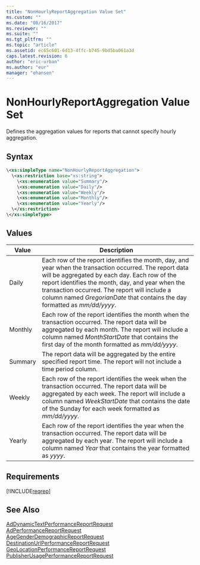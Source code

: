```yaml
---
title: "NonHourlyReportAggregation Value Set"
ms.custom: ""
ms.date: "08/16/2017"
ms.reviewer: ""
ms.suite: ""
ms.tgt_pltfrm: ""
ms.topic: "article"
ms.assetid: ec65c601-6d13-4ffc-b745-9bd5ba061a3d
caps.latest.revision: 6
author: "eric-urban"
ms.author: "eur"
manager: "ehansen"
---
```

# NonHourlyReportAggregation Value Set
Defines the aggregation values for reports that cannot specify hourly aggregation.

## Syntax

```xml
\<xs:simpleType name="NonHourlyReportAggregation">
  \<xs:restriction base="xs:string">
    \<xs:enumeration value="Summary"/>
    \<xs:enumeration value="Daily"/>
    \<xs:enumeration value="Weekly"/>
    \<xs:enumeration value="Monthly"/>
    \<xs:enumeration value="Yearly"/>
  \</xs:restriction>
\</xs:simpleType>
```

## Values

|Value|Description|
|---------|---------------|
|Daily|Each row of the report identifies the month, day, and year when the transaction occurred. The report data will be aggregated by each day. Each row of the report identifies the month, day, and year when the transaction occurred. The report will include a column named *GregorianDate* that contains the day formatted as *mm/dd/yyyy*.|
|Monthly|Each row of the report identifies the month when the transaction occurred. The report data will be aggregated by each month. The report will include a column named *MonthStartDate* that contains the first day of the month formatted as *mm/dd/yyyy*.|
|Summary|The report data will be aggregated by the entire specified report time. The report will not include a time period column.|
|Weekly|Each row of the report identifies the week when the transaction occurred. The report data will be aggregated by each week. The report will include a column named *WeekStartDate* that contains the date of the Sunday for each week formatted as *mm/dd/yyyy*.|
|Yearly|Each row of the report identifies the year when the transaction occurred. The report data will be aggregated by each year. The report will include a column named *Year* that contains the year formatted as *yyyy*.|

## Requirements
[!INCLUDE[reqrep](../reporting-api/includes/reqrep.md)]
## See Also
[AdDynamicTextPerformanceReportRequest](../reporting-api/addynamictextperformancereportrequest-data-object.md)  
[AdPerformanceReportRequest](../reporting-api/adperformancereportrequest-data-object.md)  
[AgeGenderDemographicReportRequest](../reporting-api/agegenderdemographicreportrequest-data-object.md)  
[DestinationUrlPerformanceReportRequest](../reporting-api/destinationurlperformancereportrequest-data-object.md)  
[GeoLocationPerformanceReportRequest](../Topic/GeoLocationPerformanceReportRequest%20Data%20Object.md)  
[PublisherUsagePerformanceReportRequest](../reporting-api/publisherusageperformancereportrequest-data-object.md)  

